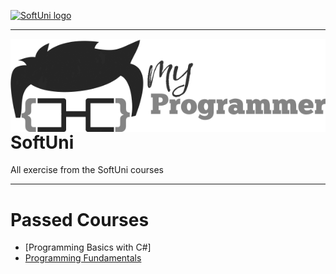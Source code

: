 <a href="https://softuni.bg" rel="Courses">  ![SoftUni logo][logo] <a/>

[logo]: http://innovationstarterbox.bg/wp-content/uploads/2016/05/Softuni_logo_trasparent.png "SoftUni Logo"

---
<img src="logo.png" align="right" />


# SoftUni
All exercise from the SoftUni courses

---

# Passed Courses
- [Programming Basics with C#]
- [Programming Fundamentals](https://github.com/peyopeev0206/Programming-Fundamentals/tree/master/ConditionalStatementsAndLoops)
